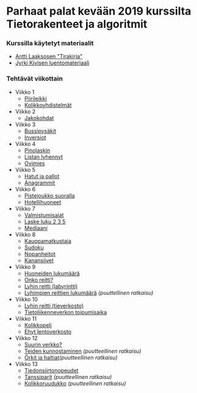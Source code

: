 # Parhaat palat kevään 2019 kurssilta Tietorakenteet ja algoritmit

### Kurssilla käytetyt materiaalit
* [Antti Laaksosen "Tirakirja"](https://github.com/ellikiiski/Tira-lempparit-2019/blob/master/KURSSIMATERIAALI/tirakirja.pdf)
* [Jyrki Kivisen luentomateriaali](https://github.com/ellikiiski/Tira-lempparit-2019/blob/master/KURSSIMATERIAALI/tira-luentomat.pdf)

### Tehtävät viikottain
* Viikko 1
  * [Piirileikki](https://github.com/ellikiiski/Tira-lempparit-2019/tree/master/TEHTAVAT/Piirileikki)
  * [Kolikkoyhdistelmät](https://github.com/ellikiiski/Tira-lempparit-2019/tree/master/TEHTAVAT/Kolikkoyhdistelmat)
* Viikko 2
  * [Jakokohdat](https://github.com/ellikiiski/Tira-lempparit-2019/tree/master/TEHTAVAT/Jakokohdat)
* Viikko 3
  * [Bussipysäkit](https://github.com/ellikiiski/Tira-lempparit-2019/tree/master/TEHTAVAT/Bussipysakit)
  * [Inversiot](https://github.com/ellikiiski/Tira-lempparit-2019/tree/master/TEHTAVAT/Inversiot)
* Viikko 4
  * [Pinolaskin](https://github.com/ellikiiski/Tira-lempparit-2019/tree/master/TEHTAVAT/Pinolaskin)
  * [Listan lyhennyt](https://github.com/ellikiiski/Tira-lempparit-2019/tree/master/TEHTAVAT/ListanLyhennys)
  * [Ovimies](https://github.com/ellikiiski/Tira-lempparit-2019/tree/master/TEHTAVAT/Ovimies)
* Viikko 5
  * [Hatut ja pallot](https://github.com/ellikiiski/Tira-lempparit-2019/tree/master/TEHTAVAT/HatutJaPallot)
  * [Anagrammit](https://github.com/ellikiiski/Tira-lempparit-2019/tree/master/TEHTAVAT/Anagrammit)
* Viikko 6
  * [Pistejoukko suoralla](https://github.com/ellikiiski/Tira-lempparit-2019/tree/master/TEHTAVAT/PistejoukkoSuoralla)
  * [Hotellihuoneet](https://github.com/ellikiiski/Tira-lempparit-2019/tree/master/TEHTAVAT/Hotellihuoneet)
* Viikko 7
  * [Valmistumisajat](https://github.com/ellikiiski/Tira-lempparit-2019/tree/master/TEHTAVAT/Valmistumisajat)
  * [Laske luku 2 3 5](https://github.com/ellikiiski/Tira-lempparit-2019/tree/master/TEHTAVAT/LaskeLuku235)
  * [Mediaani](https://github.com/ellikiiski/Tira-lempparit-2019/tree/master/TEHTAVAT/Mediaani)
* Viikko 8
  * [Kauppamatkustaja](https://github.com/ellikiiski/Tira-lempparit-2019/tree/master/TEHTAVAT/Kauppamatkustaja)
  * [Sudoku](https://github.com/ellikiiski/Tira-lempparit-2019/tree/master/TEHTAVAT/Sudoku)
  * [Nopanheitot](https://github.com/ellikiiski/Tira-lempparit-2019/tree/master/TEHTAVAT/Nopanheitot)
  * [Kanansiivet](https://github.com/ellikiiski/Tira-lempparit-2019/tree/master/TEHTAVAT/Kanansiivet)
* Viikko 9
  * [Huoneiden lukumäärä](https://github.com/ellikiiski/Tira-lempparit-2019/tree/master/TEHTAVAT/HuoneidenLukumaara)
  * [Onko reitti?](https://github.com/ellikiiski/Tira-lempparit-2019/tree/master/TEHTAVAT/OnkoReitti)
  * [Lyhin reitti (labyrintti)](https://github.com/ellikiiski/Tira-lempparit-2019/tree/master/TEHTAVAT/LyhinReittiLabyrintti)
  * [Lyhimpien reittien lukumäärä](https://github.com/ellikiiski/Tira-lempparit-2019/tree/master/TEHTAVAT/KuinkaMontaLyhintaReittia) <em>(puuttellinen ratkaisu)</em>
* Viikko 10
  * [Lyhin reitti (tieverkosto)](https://github.com/ellikiiski/Tira-lempparit-2019/tree/master/TEHTAVAT/LyhinReittiTieverkosto)
  * [Tietoliikenneverkon toipumisaika](https://github.com/ellikiiski/Tira-lempparit-2019/tree/master/TEHTAVAT/LyhinReittiTieverkosto)
* Viikko 11
  * [Kolikkopeli](https://github.com/ellikiiski/Tira-lempparit-2019/tree/master/TEHTAVAT/Kolikkopeli)
  * [Ehyt lentoverkosto](https://github.com/ellikiiski/Tira-lempparit-2019/tree/master/TEHTAVAT/EhytLentoverkosto)
* Viikko 12
  * [Suurin verkko?](https://github.com/ellikiiski/Tira-lempparit-2019/tree/master/TEHTAVAT/SuurinVerkko)
  * [Teiden kunnostaminen](https://github.com/ellikiiski/Tira-lempparit-2019/tree/master/TEHTAVAT/TeidenKunnostus) <em>(puutteellinen ratkaisu)</em>
  * [Örkit ja haltiat](https://github.com/ellikiiski/Tira-lempparit-2019/tree/master/TEHTAVAT/OrkitJaHaltiat)<em>(puutteellinen ratkaisu)</em>
* Viikko 13
  * [Tiedonsiirtonopeudet](https://github.com/ellikiiski/Tira-lempparit-2019/tree/master/TEHTAVAT/Tiedonsiirtonopeudet)
  * [Tanssiparit](https://github.com/ellikiiski/Tira-lempparit-2019/tree/master/TEHTAVAT/Tanssiparit) <em>(puutteellinen ratkaisu)</em>
  * [Kolikkoruudukko](https://github.com/ellikiiski/Tira-lempparit-2019/tree/master/TEHTAVAT/Kolikkoruudukko) <em>(puutteellinen ratkaisu)</em>
